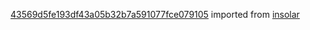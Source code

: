[43569d5fe193df43a05b32b7a591077fce079105](https://github.com/insolar/insolar/commit/43569d5fe193df43a05b32b7a591077fce079105) imported from [insolar](https://github.com/insolar/insolar)
